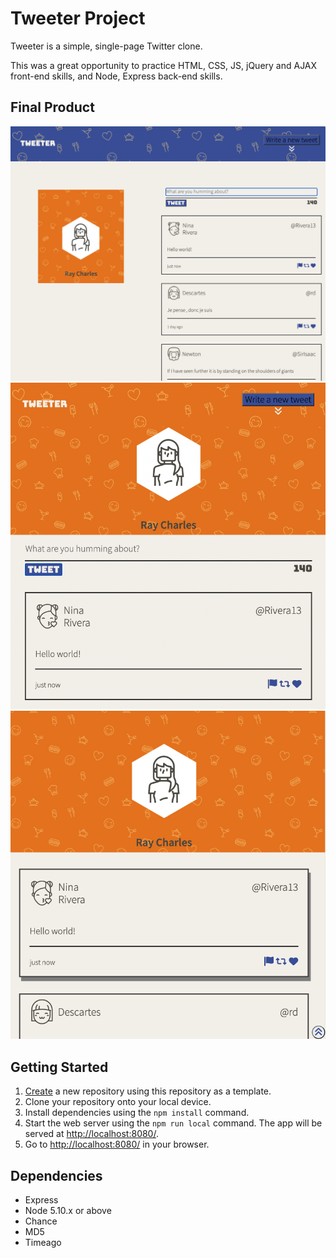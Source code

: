 # Tweeter Project

Tweeter is a simple, single-page Twitter clone.

This was a great opportunity to practice HTML, CSS, JS, jQuery and AJAX front-end skills, and Node, Express back-end skills.

## Final Product

!["Page in desktop view"](https://github.com/brandonfelty/tweeter/blob/master/screenshots/Desktop.png)
!["Main page in mobile view"](https://github.com/brandonfelty/tweeter/blob/master/screenshots/Main.png)
!["Image of tweets in mobile view"](https://github.com/brandonfelty/tweeter/blob/master/screenshots/Tweet.png)

## Getting Started

1. [Create](https://docs.github.com/en/repositories/creating-and-managing-repositories/creating-a-repository-from-a-template) a new repository using this repository as a template.
2. Clone your repository onto your local device.
3. Install dependencies using the `npm install` command.
3. Start the web server using the `npm run local` command. The app will be served at <http://localhost:8080/>.
4. Go to <http://localhost:8080/> in your browser.

## Dependencies

- Express
- Node 5.10.x or above
- Chance
- MD5
- Timeago